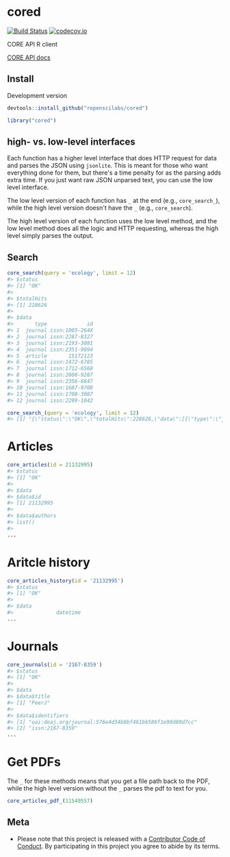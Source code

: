 cored
=====



[![Build Status](https://travis-ci.org/ropenscilabs/cored.svg?branch=master)](https://travis-ci.org/ropenscilabs/cored)
[![codecov.io](https://codecov.io/github/ropenscilabs/cored/coverage.svg?branch=master)](https://codecov.io/github/ropenscilabs/cored?branch=master)

CORE API R client

[CORE API docs](https://core.ac.uk/docs/)

## Install

Development version


```r
devtools::install_github("ropenscilabs/cored")
```


```r
library("cored")
```

## high- vs. low-level interfaces

Each function has a higher level interface that does HTTP request for data and parses
the JSON using `jsonlite`. This is meant for those who want everything done for them,
but there's a time penalty for as the parsing adds extra time. If you just want raw JSON
unparsed text, you can use the low level interface. 

The low level version of each function has `_` at the end (e.g., `core_search_`), while the 
high level version doesn't have the `_` (e.g., `core_search`). 

The high level version of each function uses the low level method, and the low level method 
does all the logic and HTTP requesting, whereas the high level simply parses the output.

## Search


```r
core_search(query = 'ecology', limit = 12)
#> $status
#> [1] "OK"
#> 
#> $totalHits
#> [1] 228626
#> 
#> $data
#>       type             id
#> 1  journal issn:1005-264X
#> 2  journal issn:2287-8327
#> 3  journal issn:2193-3081
#> 4  journal issn:2351-9894
#> 5  article       15172123
#> 6  journal issn:1472-6785
#> 7  journal issn:1712-6568
#> 8  journal issn:2008-9287
#> 9  journal issn:2356-6647
#> 10 journal issn:1687-9708
#> 11 journal issn:1708-3087
#> 12 journal issn:2299-1042
```


```r
core_search_(query = 'ecology', limit = 12)
#> [1] "{\"status\":\"OK\",\"totalHits\":228626,\"data\":[{\"type\":\"journal\",\"id\":\"issn:1005-264X\"},{\"type\":\"journal\",\"id\":\"issn:2287-8327\"},{\"type\":\"journal\",\"id\":\"issn:2193-3081\"},{\"type\":\"journal\",\"id\":\"issn:2351-9894\"},{\"type\":\"article\",\"id\":\"15172123\"},{\"type\":\"journal\",\"id\":\"issn:1472-6785\"},{\"type\":\"journal\",\"id\":\"issn:1712-6568\"},{\"type\":\"journal\",\"id\":\"issn:2008-9287\"},{\"type\":\"journal\",\"id\":\"issn:2356-6647\"},{\"type\":\"journal\",\"id\":\"issn:1687-9708\"},{\"type\":\"journal\",\"id\":\"issn:1708-3087\"},{\"type\":\"journal\",\"id\":\"issn:2299-1042\"}]}"
```

# Articles


```r
core_articles(id = 21132995)
#> $status
#> [1] "OK"
#> 
#> $data
#> $data$id
#> [1] 21132995
#> 
#> $data$authors
#> list()
#> 
...
```

# Aritcle history


```r
core_articles_history(id = '21132995')
#> $status
#> [1] "OK"
#> 
#> $data
#>              datetime
...
```

# Journals


```r
core_journals(id = '2167-8359')
#> $status
#> [1] "OK"
#> 
#> $data
#> $data$title
#> [1] "PeerJ"
#> 
#> $data$identifiers
#> [1] "oai:doaj.org/journal:576e4d34b8bf461bb586f1e90d80d7cc"
#> [2] "issn:2167-8359"                                       
...
```

# Get PDFs

The `_` for these methods means that you get a file path back to the PDF, while the 
high level version without the `_` parses the pdf to text for you.


```r
core_articles_pdf_(11549557)
```

## Meta

* Please note that this project is released with a [Contributor Code of Conduct](CONDUCT.md). By participating in this project you agree to abide by its terms.
